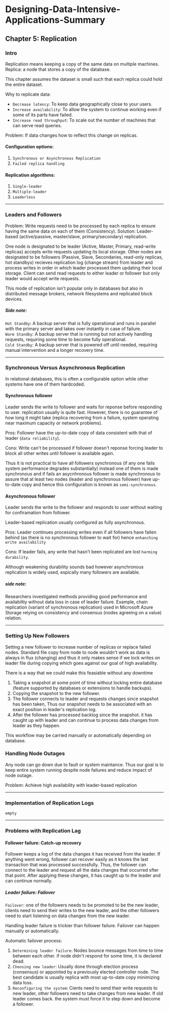 # Designing-Data-Intensive-Applications-Summary

## Chapter 5: Replication

### Intro

Replication means keeping a copy of the same data on multiple machines.
Replica: a node that stores a copy of the database.

This chapter assumes the dataset is small such that each replica could hold the entire dataset.

Why to replicate data:
- `Decrease latency`: To keep data geographically close to your users.
- `Increase availability`: To allow the system to continue working even if some of its parts have failed.
- `Increase read throughput`: To scale out the number of machines that can serve read queries.

Problem: If data changes how to reflect this change on replicas.

#### Configuration options:
1. `Synchronous or Asynchronous Replication`
2. `Failed replica handling`

#### Replication algorithms:
1. `Single-leader`
2. `Multiple-leader`
3. `Leaderless`

---

### Leaders and Followers

Problem: Write requests need to be processed by each replica to ensure having the same data on each of them (Consistency).
Solution: Leader-based (active/passive, master/slave, primary/secondary) replication.

One node is designated to be leader (Active, Master, Primary, read-write replicas) accepts write requests updating its local storage.
Other nodes are designated to be followers (Passive, Slave, Secondaries, read-only replicas, hot standbys) recieves replication log (change stream) from leader and process writes in order in which leader processed them updating their local storage.
Client can send read requests to either leader or follower but only leader would accept write requests.

This mode of replication isn't popular only in databases but also in distributed message brokers, network filesystems and replicated block devices.

##### Side note:
`Hot Standby`: A backup server that is fully operational and runs in parallel with the primary server and takes over instantly in case of failure.  
`Warm Standby`: A backup server that is running but not actively handling requests, requiring some time to become fully operational.  
`Cold Standby`: A backup server that is powered off until needed, requiring manual intervention and a longer recovery time.

---

### Synchronous Versus Asynchronous Replication

In relational databases, this is often a configurable option while other systems have one of them hardcoded.

#### Synchronous follower
Leader sends the write to follower and waits for reponse before responding to user.
replication usually is quite fast. However, there is no guarantee of how long it might
take (replica recovering from a failure, system operating near maximum capacity or network problems).

Pros:
Follower have the up-to-date copy of data consistent with that of leader (`data reliability`).

Cons:
Write can't be processed if follower doesn't reponse forcing leader to block all other writes until follower is available again.

Thus it is not practical to have all followers synchronous (if any one fails system performance degrades substantially) instead one of them is made synchronous and if fails an asycnhronous follower is made synchronous to assure that at least two nodes (leader and synchronous follower) have up-to-date copy and hence this configuration is known as `semi-synchronous`.

#### Asynchronous follower
Leader sends the write to the follower and responds to user without waiting for confiramation from follower.

Leader-based replication usually configured as fully asynchronous.

Pros:
Leader continues processing writes even if all followers have fallen behind (as there is no synchronous follower to wait for) hence `enhanching write availability`

Cons:
If leader fails, any write that hasn't been replicated are lost `harming durability`.

Although weakening durability sounds bad however asynchronous replication is widely used, espically many followers are available. 

##### side note:
Researchers investigated methods providing good performance and availabiltiy without data loss in case of leader failure. Example, chain replication (variant of synchronous replication) used in Microsoft Azure Storage relying on consistency and consensus (nodes agreeing on a value) relation.

---

### Setting Up New Followers

Setting a new follower to increase number of replicas or replace failed nodes.
Standard file copy from node to node wouldn't work as data is always in flux (changing) and thus it only makes sense if we lock writes on leader file during copying which goes against our goal of high availability.

There is a way that we could make this feasiable without any downtime
1. Taking a snapshot at some point of time without locking entire database (feature supported by databases or extensions to handle backups).
2. Copying the snapshot to the new follower.
3. The follower connects to leader and requests changes since snapshot has been taken, Thus our snapshot needs to be associated with an exact position in leader's replication log.
4. After the follower has processed backlog since the snapshot. it has caught up with leader and can continue to process data changes from leader as they happen.

This workflow may be carried manually or automatically depending on database.

### Handling Node Outages

Any node can go down due to fault or system maintance. Thus our goal is to keep entire system running despite node failures and reduce impact of node outage.

Problem: Achieve high availability with leader-based replication



---

### Implementation of Replication Logs

`empty`

---

### Problems with Replication Lag

#### Follower failure: Catch-up recovery
Follower keeps a log of the data changes it has received from the leader. If anything went wrong, follower can recover easily as it knows the last transaction that was processed successfully. Thus, the follower can connect to the leader and request all the data changes that occurred sfter that point. After applying these changes, it has caught up to the leader and can continue normally.

##### Leader failure: Failover
`Failover`: one of the followers needs to be promoted to be the new leader, clients need to send their writes to the new leader, and the other followers need to start listening on data changes from the new leader.

Handling leader failure is trickier than follower failure.
Failover can happen manually or automatically.

Automatic failover process:
1. `Determining leader failure`: Nodes bounce messages from time to time between each other. if node didn't respond for some time, it is declared dead.
2. `Choosing new leader`: Usually done through election process (consensus) or appointed by a previously elected controller node. The best candidate is usually replica with most up-to-date copy minimizing data loss.
3. `Reconfiguring the system`: Cients need to send their write requests to new leader, other followers need to take changes from new leader. If old leader comes back. the system must force it to step down and become a follower.
